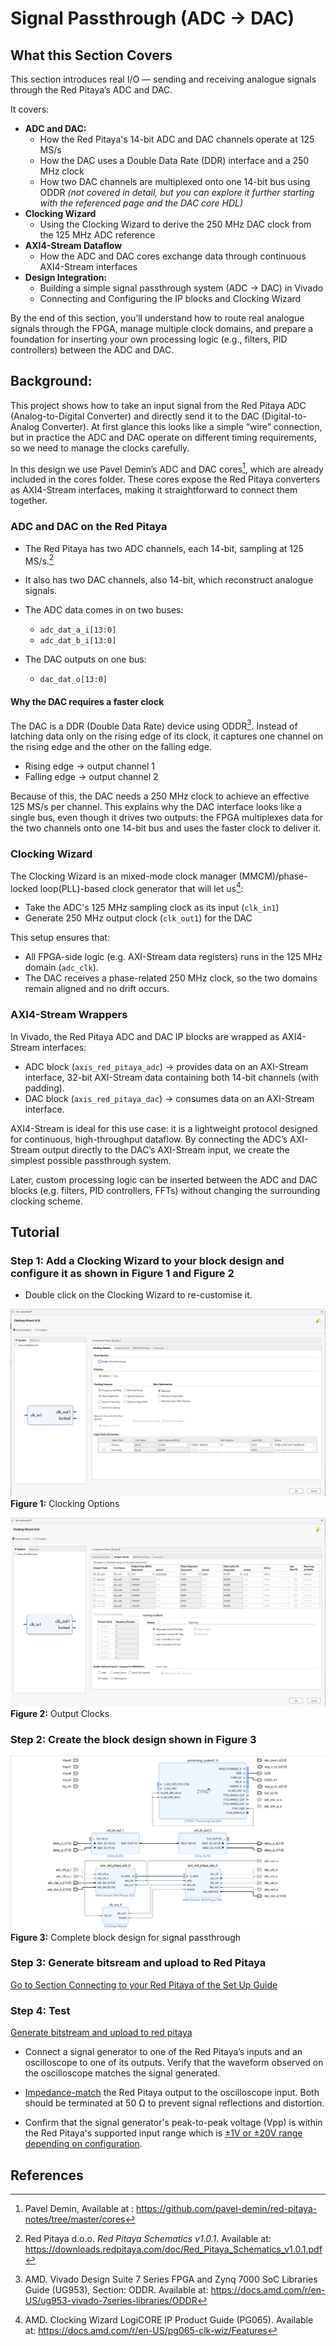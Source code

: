 # Signal Passthrough (ADC -> DAC)

## What this Section Covers

This section introduces real I/O — sending and receiving analogue signals through the Red Pitaya’s ADC and DAC.

It covers:

- **ADC and DAC:**
    - How the Red Pitaya's 14-bit ADC and DAC channels operate at 125 MS/s
    - How the DAC uses a Double Data Rate (DDR) interface and a 250 MHz clock
    - How two DAC channels are multiplexed onto one 14-bit bus using ODDR *(not covered in detail, but you can explore it further starting with the referenced page and the DAC core HDL)*
- **Clocking Wizard**
    - Using the Clocking Wizard to derive the 250 MHz DAC clock from the 125 MHz ADC reference
- **AXI4-Stream Dataflow**
    - How the ADC and DAC cores exchange data through continuous AXI4-Stream interfaces
- **Design Integration:**
    - Building a simple signal passthrough system (ADC → DAC) in Vivado 
    - Connecting and Configuring the IP blocks and Clocking Wizard

By the end of this section, you’ll understand how to route real analogue signals through the FPGA, manage multiple clock domains, and prepare a foundation for inserting your own processing logic (e.g., filters, PID controllers) between the ADC and DAC.

## Background:

This project shows how to take an input signal from the Red Pitaya ADC (Analog-to-Digital Converter) and directly send it to the DAC (Digital-to-Analog Converter). At first glance this looks like a simple “wire” connection, but in practice the ADC and DAC operate on different timing requirements, so we need to manage the clocks carefully.

In this design we use Pavel Demin’s ADC and DAC cores[^1], which are already included in the cores folder. These cores expose the Red Pitaya converters as AXI4-Stream interfaces, making it straightforward to connect them together.

### ADC and DAC on the Red Pitaya

- The Red Pitaya has two ADC channels, each 14-bit, sampling at 125 MS/s.[^2]
- It also has two DAC channels, also 14-bit, which reconstruct analogue signals.
- The ADC data comes in on two buses:
    - `adc_dat_a_i[13:0]`
    - `adc_dat_b_i[13:0]`

- The DAC outputs on one bus:
    - `dac_dat_o[13:0]`

#### Why the DAC requires a faster clock

The DAC is a DDR (Double Data Rate) device using ODDR[^3]. Instead of latching data only on the rising edge of its clock, it captures one channel on the rising edge and the other on the falling edge.

- Rising edge → output channel 1
- Falling edge → output channel 2

Because of this, the DAC needs a 250 MHz clock to achieve an effective 125 MS/s per channel. This explains why the DAC interface looks like a single bus, even though it drives two outputs: the FPGA multiplexes data for the two channels onto one 14-bit bus and uses the faster clock to deliver it.

### Clocking Wizard

The Clocking Wizard is an mixed-mode clock manager (MMCM)/phase-locked loop(PLL)-based clock generator that will let us[^4]: 

- Take the ADC's 125 MHz sampling clock as its input (`clk_in1`)
- Generate 250 MHz output clock (`clk_out1`) for the DAC

This setup ensures that:

- All FPGA-side logic (e.g. AXI-Stream data registers) runs in the 125 MHz domain (`adc_clk`).
- The DAC receives a phase-related 250 MHz clock, so the two domains remain aligned and no drift occurs.

### AXI4-Stream Wrappers

In Vivado, the Red Pitaya ADC and DAC IP blocks are wrapped as AXI4-Stream interfaces:

- ADC block (`axis_red_pitaya_adc`) → provides data on an AXI-Stream interface, 32-bit AXI-Stream data containing both 14-bit channels (with padding).
- DAC block (`axis_red_pitaya_dac`) → consumes data on an AXI-Stream interface.

AXI4-Stream is ideal for this use case: it is a lightweight protocol designed for continuous, high-throughput dataflow. By connecting the ADC’s AXI-Stream output directly to the DAC’s AXI-Stream input, we create the simplest possible passthrough system.

Later, custom processing logic can be inserted between the ADC and DAC blocks (e.g. filters, PID controllers, FFTs) without changing the surrounding clocking scheme.

## Tutorial

### Step 1: Add a Clocking Wizard to your block design and configure it as shown in Figure 1 and Figure 2
- Double click on the Clocking Wizard to re-customise it.

![clocking wizard configuration: clocking options](/images/signal_passthrough/clocking_options.png)
**Figure 1:** Clocking Options

![clocking wizard configuration: output clocks](/images/signal_passthrough/output_clocks.png)
**Figure 2:** Output Clocks

### Step 2: Create the block design shown in Figure 3

![signal_passthrough_block_design](/images/signal_passthrough/block_design.png)
**Figure 3:** Complete block design for signal passthrough

### Step 3: Generate bitsream and upload to Red Pitaya

[Go to Section Connecting to your Red Pitaya of the Set Up Guide](/introduction/setup_guide.md#connecting-to-your-red-pitaya)

### Step 4: Test

[Generate bitstream and upload to red pitaya](/introduction/setup_guide.md#connecting-to-your-red-pitaya)

- Connect a signal generator to one of the Red Pitaya’s inputs and an oscilloscope to one of its outputs. Verify that the waveform observed on the oscilloscope matches the signal generated.

- [Impedance-match](/introduction/red_pitaya.md#outputs-out1-out2) the Red Pitaya output to the oscilloscope input. Both should be terminated at 50 Ω to prevent signal reflections and distortion.

- Confirm that the signal generator's peak-to-peak voltage (Vpp) is within the Red Pitaya's supported input range which is [±1V or ±20V range depending on configuration](/introduction/red_pitaya.md#inputs-in1-in2). 

## References

[^1]: Pavel Demin, Available at : https://github.com/pavel-demin/red-pitaya-notes/tree/master/cores

[^2]: Red Pitaya d.o.o. *Red Pitaya Schematics v1.0.1*. Available at: https://downloads.redpitaya.com/doc/Red_Pitaya_Schematics_v1.0.1.pdf 

[^3]: AMD. Vivado Design Suite 7 Series FPGA and Zynq 7000 SoC Libraries Guide (UG953), Section: ODDR. Available at: https://docs.amd.com/r/en-US/ug953-vivado-7series-libraries/ODDR

[^4]: AMD. Clocking Wizard LogiCORE IP Product Guide (PG065). Available at: https://docs.amd.com/r/en-US/pg065-clk-wiz/Features

